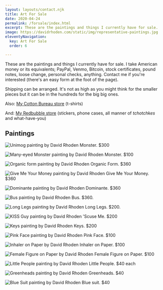 ```yaml
---
layout: layouts/contact.njk
title: Art For Sale
date: 2020-04-24
permalink: /forsale/index.html
excerpt: These are the paintings and things I currently have for sale.
image: https://davidrhoden.com/static/img/representative-paintings.jpg
eleventyNavigation:
  key: Art For Sale
  order: 6

---
```


These are the paintings and things I currently have for sale. I take American money or its equivalents; PayPal, Venmo, Bitcoin, stock certificates, pound notes, loose change, personal checks, anything. Contact me if you're interested (there's an easy form at the foot of the page).

Shipping can be arranged. It's not as high as you might think for the smaller pieces but it can be in the hundreds for the big big ones.

Also: [My Cotton Bureau store](https://cottonbureau.com/people/david-rhoden) (t-shirts)

And: [My Redbubble store](https://www.redbubble.com/people/davidrhoden/shop) (stickers, phone cases, all manner of _tchotchkes_ and what-have-you)

## Paintings


![Unimog painting by David Rhoden](/static/img/paintings/unimog-feb-20-2022.jpg?nf_resize=fit&w=640)
Monster. $300

![Many-eyed Monster painting by David Rhoden](/static/img/paintings/many-eyes-dec-13-2020.jpg?nf_resize=fit&w=640)
Monster. $100

![Organic form painting by David Rhoden](/static/img/paintings/organicform5-chromeyellow-sq.jpg?nf_resize=fit&w=640)
Organic Form. $360
 
![Give Me Your Money painting by David Rhoden](/static/img/paintings/Give-Me-Your-Money.jpg?nf_resize=fit&w=640)
Give Me Your Money. $360

![Dominante painting by David Rhoden](/static/img/paintings/dominanteatbywaterb.jpg?nf_resize=fit&w=640)
Dominante. $360

![Bus painting by David Rhoden](/static/img/paintings/bus-painting-20190924.jpg?nf_resize=fit&w=640)
Bus. $360.

![Long Legs painting by David Rhoden](/static/img/paintings/long-legs-20200101.jpg?nf_resize=fit&w=640)
Long Legs. $200.

![KISS Guy painting by David Rhoden](/static/img/paintings/kissguy.jpg?nf_resize=fit&w=640)
'Scuse Me. $200

![Keys painting by David Rhoden](/static/img/paintings/keys1200.jpg?nf_resize=fit&w=640)
Keys. $200

![Pink Face painting by David Rhoden](/static/img/paintings/pink-face.jpg)
Pink Face. $100

![Inhaler on Paper by David Rhoden](/static/img/paintings/inhaler-on-paper.jpg)
Inhaler on Paper. $100

![Female Figure on Paper by David Rhoden](/static/img/paintings/female-figure-on-paper.jpg)
Female Figure on Paper. $100

![Little People painting by David Rhoden](/static/img/paintings/little-people.jpg?nf_resize=fit&w=640)
Little People. $40 each

![Greenheads painting by David Rhoden](/static/img/paintings/greenheads.jpg?nf_resize=fit&w=640)
Greenheads. $40

![Blue Suit painting by David Rhoden](/static/img/paintings/smallbluesuit2.jpg)
Blue suit. $40
